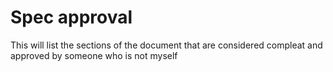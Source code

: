 # Spec approval

This will list the sections of the document that are considered compleat and approved by someone who is not myself